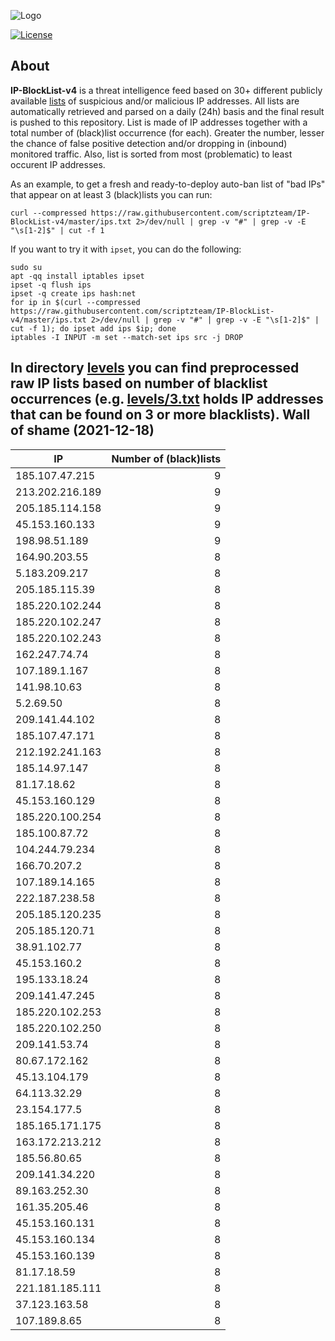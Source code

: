![Logo](https://i.imgur.com/PyKLAe7.png)

[![License](https://img.shields.io/badge/license-The_Unlicense-red.svg)](https://unlicense.org/)

About
----

**IP-BlockList-v4** is a threat intelligence feed based on 30+ different publicly available [lists](https://github.com/stamparm/maltrail) of suspicious and/or malicious IP addresses. All lists are automatically retrieved and parsed on a daily (24h) basis and the final result is pushed to this repository. List is made of IP addresses together with a total number of (black)list occurrence (for each). Greater the number, lesser the chance of false positive detection and/or dropping in (inbound) monitored traffic. Also, list is sorted from most (problematic) to least occurent IP addresses.

As an example, to get a fresh and ready-to-deploy auto-ban list of "bad IPs" that appear on at least 3 (black)lists you can run:

```
curl --compressed https://raw.githubusercontent.com/scriptzteam/IP-BlockList-v4/master/ips.txt 2>/dev/null | grep -v "#" | grep -v -E "\s[1-2]$" | cut -f 1
```

If you want to try it with `ipset`, you can do the following:

```
sudo su
apt -qq install iptables ipset
ipset -q flush ips
ipset -q create ips hash:net
for ip in $(curl --compressed https://raw.githubusercontent.com/scriptzteam/IP-BlockList-v4/master/ips.txt 2>/dev/null | grep -v "#" | grep -v -E "\s[1-2]$" | cut -f 1); do ipset add ips $ip; done
iptables -I INPUT -m set --match-set ips src -j DROP
```

In directory [levels](levels) you can find preprocessed raw IP lists based on number of blacklist occurrences (e.g. [levels/3.txt](levels/3.txt) holds IP addresses that can be found on 3 or more blacklists).
Wall of shame (2021-12-18)
----

|IP|Number of (black)lists|
|---|--:|
185.107.47.215|9
213.202.216.189|9
205.185.114.158|9
45.153.160.133|9
198.98.51.189|9
164.90.203.55|8
5.183.209.217|8
205.185.115.39|8
185.220.102.244|8
185.220.102.247|8
185.220.102.243|8
162.247.74.74|8
107.189.1.167|8
141.98.10.63|8
5.2.69.50|8
209.141.44.102|8
185.107.47.171|8
212.192.241.163|8
185.14.97.147|8
81.17.18.62|8
45.153.160.129|8
185.220.100.254|8
185.100.87.72|8
104.244.79.234|8
166.70.207.2|8
107.189.14.165|8
222.187.238.58|8
205.185.120.235|8
205.185.120.71|8
38.91.102.77|8
45.153.160.2|8
195.133.18.24|8
209.141.47.245|8
185.220.102.253|8
185.220.102.250|8
209.141.53.74|8
80.67.172.162|8
45.13.104.179|8
64.113.32.29|8
23.154.177.5|8
185.165.171.175|8
163.172.213.212|8
185.56.80.65|8
209.141.34.220|8
89.163.252.30|8
161.35.205.46|8
45.153.160.131|8
45.153.160.134|8
45.153.160.139|8
81.17.18.59|8
221.181.185.111|8
37.123.163.58|8
107.189.8.65|8
